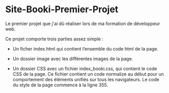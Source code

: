 # Site-Booki-Premier-Projet
Le premier projet que j'ai dû réaliser lors de ma formation de développeur web.

Ce projet comporte trois parties assez simple :

- Un ficher index.html qui contient l’ensemble du code html de la page.

- Un dossier image avec les différentes images de la page. 

- Un dossier CSS avec un fichier index_booki.css, qui contient le code CSS de la page.
	Ce fichier contient un code normalize au début pour un comportement des éléments unifiés sur tous les navigateurs.
	Le code du style de la page commence à la ligne 355.
